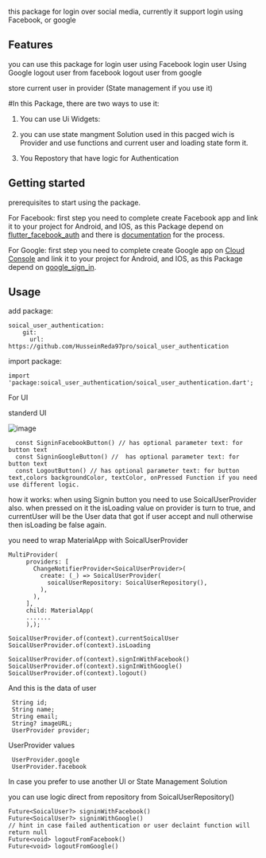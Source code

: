 <!-- 
This README describes the package. If you publish this package to pub.dev,
this README's contents appear on the landing page for your package.

For information about how to write a good package README, see the guide for
[writing package pages](https://dart.dev/guides/libraries/writing-package-pages). 

For general information about developing packages, see the Dart guide for
[creating packages](https://dart.dev/guides/libraries/create-library-packages)
and the Flutter guide for
[developing packages and plugins](https://flutter.dev/developing-packages). 
-->

this package for login over social media, currently it support login using Facebook, or google

## Features

you can use this package for
login user using Facebook
login user Using Google
logout user from facebook
logout user from google

store current user in provider (State management if you use it)

#In this Package, there are two ways to use it:


1. You can use Ui Widgets:




2. you can use state mangment Solution used in this pacged wich is Provider and use functions and current user and loading state form it.
3. You Repostory that have logic for Authentication

## Getting started

prerequisites to start using the package.


For Facebook:
first step you need to complete create Facebook app and link it to your project for Android, and IOS,
as this Package depend on [flutter_facebook_auth](https://pub.dev/packages/flutter_facebook_auth)
and there is [documentation](https://facebook.meedu.app/docs/5.x.x/intro) for the process.

For Google: 
first step you need to complete create Google app on [Cloud Console](https://console.cloud.google.com/apis/dashboard) and link it to your project for Android, and IOS, as this Package depend on [google_sign_in](https://pub.dev/packages/google_sign_in).


## Usage

add package:

````
soical_user_authentication:
    git:  
      url: https://github.com/HusseinReda97pro/soical_user_authentication
````

import package:

````
import 'package:soical_user_authentication/soical_user_authentication.dart';
````


For UI 

standerd UI 

![image](https://user-images.githubusercontent.com/47584580/200312074-fedc6417-61a4-41a6-a764-eeb8e8e8da77.png)

````
  const SigninFacebookButton() // has optional parameter text: for button text
  const SigninGoogleButton() //  has optional parameter text: for button text
  const LogoutButton() // has optional parameter text: for button text,colors backgroundColor, textColor, onPressed Function if you need use different logic.
 ````
 
how it works:
    when using  Signin button  you need to use SoicalUserProvider also.
    when pressed on it the isLoading value on provider is turn to true, and currentUser will be the User data that got if user accept and null otherwise then isLoading     be false again.
 
 you need to wrap MaterialApp with SoicalUserProvider
 
 
 ```
 MultiProvider(
      providers: [
        ChangeNotifierProvider<SoicalUserProvider>(
          create: (_) => SoicalUserProvider(
            soicalUserRepository: SoicalUserRepository(),
          ),
        ),
      ],
      child: MaterialApp(
      .......
      ),);
 ```
 
 
````
SoicalUserProvider.of(context).currentSoicalUser
SoicalUserProvider.of(context).isLoading

SoicalUserProvider.of(context).signInWithFacebook()
SoicalUserProvider.of(context).signInWithGoogle()
SoicalUserProvider.of(context).logout()

````
    
    
And this is the data of user 
 ````
  String id;
  String name;
  String email;
  String? imageURL;
  UserProvider provider;
 ````
 
 UserProvider values
 
 ````
  UserProvider.google 
  UserProvider.facebook 
 ````
  
  
  
In case you prefer to use another UI or State Management Solution

you can use logic direct from repository from SoicalUserRepository()

````
Future<SoicalUser?> signinWithFacebook()
Future<SoicalUser?> signinWithGoogle() 
// hint in case failed authentication or user declaint function will return null
Future<void> logoutFromFacebook()
Future<void> logoutFromGoogle()
````


